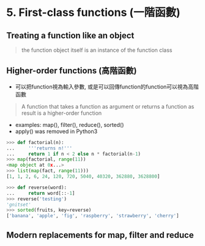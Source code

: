 # 5. First-class functions (一階函數)

## Treating a function like an object
>  the function object itself is an instance of the  function class

## Higher-order functions (高階函數)
* 可以把function視為輸入參數, 或是可以回傳function的function可以視為高階函數
> A function that takes a function as argument or returns a function as result is a higher-order function

* examples: map(), filter(), reduce(), sorted()
* apply() was removed in Python3

``` python
>>> def factorial(n):  
...     '''returns n!'''
...     return 1 if n < 2 else n * factorial(n-1)
>>> map(factorial, range(11))
<map object at 0x...>
>>> list(map(fact, range(11)))
[1, 1, 2, 6, 24, 120, 720, 5040, 40320, 362880, 3628800]
```
``` python
>>> def reverse(word):
...     return word[::-1]
>>> reverse('testing')
'gnitset'
>>> sorted(fruits, key=reverse)
['banana', 'apple', 'fig', 'raspberry', 'strawberry', 'cherry']
```

## Modern replacements for map, filter and reduce


